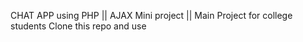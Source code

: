 CHAT APP using PHP || AJAX 
Mini project || Main Project for college students
Clone this repo and use
 
